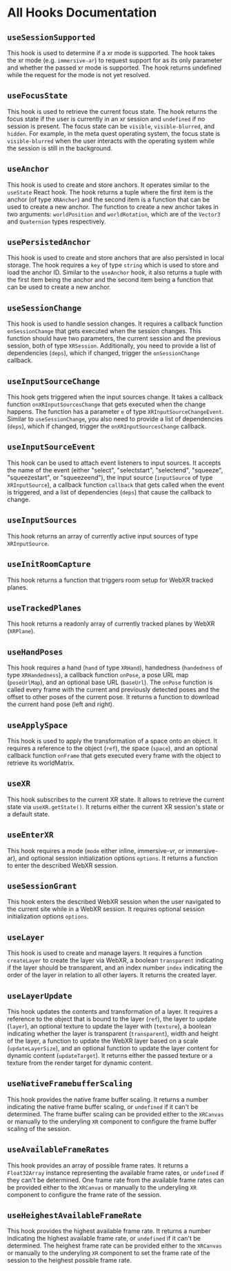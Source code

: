 # All Hooks Documentation

## `useSessionSupported`

This hook is used to determine if a xr mode is supported. The hook takes the xr mode (e.g. `immersive-ar`) to request support for as its only parameter and whether the passed xr mode is supported. 
The hook returns undefined while the request for the mode is not yet resolved.

## `useFocusState`

This hook is used to retrieve the current focus state. The hook returns the focus state if the user is currently in an xr session and `undefined` if no session is present. The focus state can be `visible`, `visible-blurred`, and `hidden`. For example, in the meta quest operating system, the focus state is `visible-blurred` when the user interacts with the operating system while the session is still in the background.

## `useAnchor`

This hook is used to create and store anchors. It operates similar to the `useState` React hook. The hook returns a tuple where the first item is the anchor (of type `XRAnchor`) and the second item is a function that can be used to create a new anchor. The function to create a new anchor takes in two arguments: `worldPosition` and `worldRotation`, which are of the `Vector3` and `Quaternion` types respectively. 

## `usePersistedAnchor`

This hook is used to create and store anchors that are also persisted in local storage. The hook requires a `key` of type `string` which is used to store and load the anchor ID. Similar to the `useAnchor` hook, it also returns a tuple with the first item being the anchor and the second item being a function that can be used to create a new anchor.

## `useSessionChange`

This hook is used to handle session changes. It requires a callback function `onSessionChange` that gets executed when the session changes. This function should have two parameters, the current session and the previous session, both of type `XRSession`. Additionally, you need to provide a list of dependencies (`deps`), which if changed, trigger the `onSessionChange` callback.

## `useInputSourceChange`

This hook gets triggered when the input sources change. It takes a callback function `onXRInputSourcesChange` that gets executed when the change happens. The function has a parameter `e` of type `XRInputSourceChangeEvent`. Similar to `useSessionChange`, you also need to provide a list of dependencies (`deps`), which if changed, trigger the `onXRInputSourcesChange` callback.

## `useInputSourceEvent`

This hook can be used to attach event listeners to input sources. It accepts the name of the event (either "select", "selectstart", "selectend", "squeeze", "squeezestart", or "squeezeend"), the input source (`inputSource` of type `XRInputSource`), a callback function `callback` that gets called when the event is triggered, and a list of dependencies (`deps`) that cause the callback to change.

## `useInputSources`

This hook returns an array of currently active input sources of type `XRInputSource`.

## `useInitRoomCapture`

This hook returns a function that triggers room setup for WebXR tracked planes.

## `useTrackedPlanes`

This hook returns a readonly array of currently tracked planes by WebXR (`XRPlane`).

## `useHandPoses`

This hook requires a hand (`hand` of type `XRHand`), handedness (`handedness` of type `XRHandedness`), a callback function `onPose`, a pose URL map (`poseUrlMap`), and an optional base URL (`baseUrl`). The `onPose` function is called every frame with the current and previously detected poses and the offset to other poses of the current pose. It returns a function to download the current hand pose (left and right).

## `useApplySpace`

This hook is used to apply the transformation of a space onto an object. It requires a reference to the object (`ref`), the space (`space`), and an optional callback function `onFrame` that gets executed every frame with the object to retrieve its worldMatrix.

## `useXR`

This hook subscribes to the current XR state. It allows to retrieve the current state via `useXR.getState()`. It returns either the current XR session's state or a default state.

## `useEnterXR`

This hook requires a mode (`mode` either inline, immersive-vr, or immersive-ar), and optional session initialization options `options`. It returns a function to enter the described WebXR session.

## `useSessionGrant`

This hook enters the described WebXR session when the user navigated to the current site while in a WebXR session. It requires optional session initialization options `options`.

## `useLayer`

This hook is used to create and manage layers. It requires a function `createLayer` to create the layer via WebXR, a boolean `transparent` indicating if the layer should be transparent, and an index number `index` indicating the order of the layer in relation to all other layers. It returns the created layer.

## `useLayerUpdate`

This hook updates the contents and transformation of a layer. It requires a reference to the object that is bound to the layer (`ref`), the layer to update (`layer`), an optional texture to update the layer with (`texture`), a boolean indicating whether the layer is transparent (`transparent`), width and height of the layer, a function to update the WebXR layer based on a scale (`updateLayerSize`), and an optional function to update the layer content for dynamic content (`updateTarget`). It returns either the passed texture or a texture from the render target for dynamic content.

## `useNativeFramebufferScaling`

This hook provides the native frame buffer scaling. It returns a number indicating the native frame buffer scaling, or `undefined` if it can't be determined. The frame buffer scaling can be provided either to the `XRCanvas` or manually to the underyling `XR` component to configure the frame buffer scaling of the session.

## `useAvailableFrameRates`

This hook provides an array of possible frame rates. It returns a `Float32Array` instance representing the available frame rates, or `undefined` if they can't be determined. One frame rate from the available frame rates can be provided either to the `XRCanvas` or manually to the underyling `XR` component to configure the frame rate of the session.

## `useHeighestAvailableFrameRate`

This hook provides the highest available frame rate. It returns a number indicating the highest available frame rate, or `undefined` if it can't be determined. The heighest frame rate can be provided either to the `XRCanvas` or manually to the underyling `XR` component to set the frame rate of the session to the heighest possible frame rate.